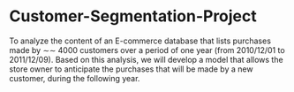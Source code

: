 # Customer-Segmentation-Project
To analyze the content of an E-commerce database that lists purchases made by ∼∼ 4000 customers over a period of one year (from 2010/12/01 to 2011/12/09). Based on this analysis, we will develop a model that allows the store owner to anticipate the purchases that will be made by a new customer, during the following year.
